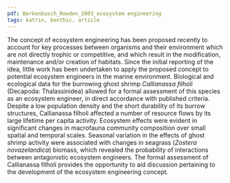 ```yaml
---
pdf: Berkenbusch_Rowden_2003_ecosystem engineering
tags: katrin, benthic, article
---
```

The concept of ecosystem engineering has been proposed recently to account for key processes
between organisms and their environment which are not directly trophic or competitive, and which result in the
modification, maintenance and/or creation of habitats. Since the initial reporting of the idea, little work has been
undertaken to apply the proposed concept to potential ecosystem engineers in the marine environment.
Biological and ecological data for the burrowing ghost shrimp *Callianassa filholi* (Decapoda: Thalassinidea)
allowed for a formal assessment of this species as an ecosystem engineer, in direct accordance with published
criteria. Despite a low population density and the short durability of its burrow structures, Callianassa filholi
affected a number of resource flows by its large lifetime per capita activity. Ecosystem effects were evident in
significant changes in macrofauna community composition over small spatial and temporal scales. Seasonal
variation in the effects of ghost shrimp activity were associated with changes in seagrass (*Zostera novazelandica*)
biomass, which revealed the probability of interactions between antagonistic ecosystem engineers. The formal
assessment of Callianassa filholi provides the opportunity to aid discussion pertaining to the development of the
ecosystem engineering concept.
